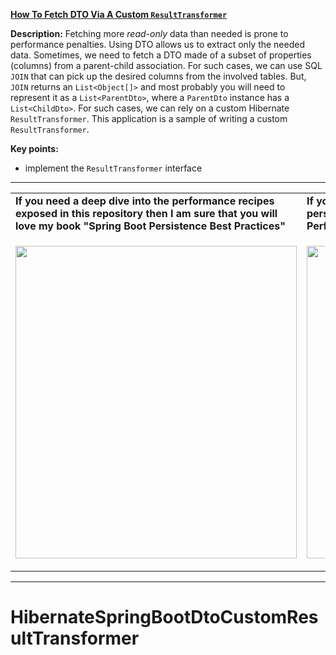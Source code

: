 **[How To Fetch DTO Via A Custom `ResultTransformer`](https://github.com/AnghelLeonard/Hibernate-SpringBoot/tree/master/HibernateSpringBootDtoCustomResultTransformer)**
  
**Description:** Fetching more *read-only* data than needed is prone to performance penalties. Using DTO allows us to extract only the needed data. Sometimes, we need to fetch a DTO made of a subset of properties (columns) from a parent-child association. For such cases, we can use SQL `JOIN` that can pick up the desired columns from the involved tables. But, `JOIN` returns an `List<Object[]>` and most probably you will need to represent it as a `List<ParentDto>`, where a `ParentDto` instance has a `List<ChildDto>`. For such cases, we can rely on a custom Hibernate `ResultTransformer`. This application is a sample of writing a custom `ResultTransformer`.

**Key points:**
- implement the `ResultTransformer` interface

-----------------------------------------------------------------------------------------------------------------------    
<table>
     <tr><td><b>If you need a deep dive into the performance recipes exposed in this repository then I am sure that you will love my book "Spring Boot Persistence Best Practices"</b></td><td><b>If you need a hand of tips and illustrations of 100+ Java persistence performance issues then "Java Persistence Performance Illustrated Guide" is for you.</b></td></tr>
     <tr><td>
<a href="https://www.apress.com/us/book/9781484256251"><p align="left"><img src="https://github.com/AnghelLeonard/Hibernate-SpringBoot/blob/master/Spring%20Boot%20Persistence%20Best%20Practices.jpg" height="500" width="450"/></p></a>
</td><td>
<a href="https://leanpub.com/java-persistence-performance-illustrated-guide"><p align="right"><img src="https://github.com/AnghelLeonard/Hibernate-SpringBoot/blob/master/Java%20Persistence%20Performance%20Illustrated%20Guide.jpg" height="500" width="450"/></p></a>
</td></tr></table>

-----------------------------------------------------------------------------------------------------------------------    

# HibernateSpringBootDtoCustomResultTransformer
